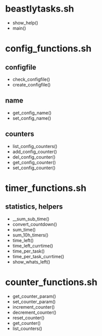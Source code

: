 # beastlytasks.sh

- show_help()
- main()



# config_functions.sh

## configfile

- check_configfile()
- create_configfile()

## name

- get_config_name()
- set_config_name()

## counters

- list_config_counters()
- add_config_counter()
- del_config_counter()
- get_config_counter()
- set_config_counter()



# timer_functions.sh

## statistics, helpers

- __sum_sub_time()
- convert_countdown()
- sum_time()
- sum_10h_timers()
- time_left()
- time_left_currtime()
- time_per_task()
- time_per_task_currtime()
- show_whats_left()



# counter_functions.sh

- get_counter_param()
- set_counter_param()
- increment_counter()
- decrement_counter()
- reset_counter()
- get_counter()
- list_counters()
